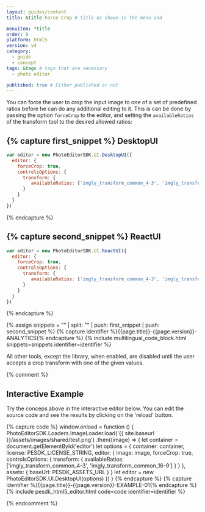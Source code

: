 ```yaml
---
layout: guides/content
title: &title Force Crop # title as shown in the menu and

menuitem: *title
order: 0
platform: html5
version: v4
category:
  - guide
  - concept
tags: &tags # tags that are necessary
  - photo editor

published: true # Either published or not
---
```


You can force the user to crop the input image to one of a set of predefined ratios before
he can do any additional editing to it. This is can be done by passing the option `forceCrop` to the editor, and setting the `availableRatios` of the transform tool to the desired allowed ratios:

{% capture first_snippet %}
DesktopUI
---
```js
var editor = new PhotoEditorSDK.UI.DesktopUI({
  editor: {
    forceCrop: true,
    controlsOptions: {
      transform: {
         availableRatios: ['imgly_transform_common_4-3', 'imgly_transform_common_16-9']
      }
    }
  }
})
```
{% endcapture %}

{% capture second_snippet %}
ReactUI
---
```js
var editor = new PhotoEditorSDK.UI.ReactUI({
  editor: {
    forceCrop: true,
    controlsOptions: {
      transform: {
         availableRatios: ['imgly_transform_common_4-3', 'imgly_transform_common_16-9']
      }
    }
  }
})
```
{% endcapture %}

{% assign snippets = "" | split: "" | push: first_snippet | push: second_snippet %}
{% capture identifier %}{{page.title}}-{{page.version}}-ANALYTICS{% endcapture %}
{% include multilingual_code_block.html snippets=snippets identifier=identifier %}

All other tools, except the library, when enabled, are disabled until the user accepts a crop transform with one of the given values.

{% comment %}

## Interactive Example

Try the conceps above in the interactive editor below. You can edit the source code and see the results by clicking on the 'reload' button.

{% capture code %}
window.onload = function () {
        PhotoEditorSDK.Loaders.ImageLoader.load('{{ site.baseurl }}/assets/images/shared/test.png')
          .then((image) => {
            let container = document.getElementById('editor')
            let options = {
              container: container,
              license: PESDK_LICENSE_STRING,
              editor: {
                image: image,
                forceCrop: true,
                controlsOptions: {
                  transform: {
                    availableRatios: ['imgly_transform_common_4-3', 'imgly_transform_common_16-9']
                  }
                }
              },
              assets: {
                baseUrl: PESDK_ASSETS_URL
              }
            }
            let editor = new PhotoEditorSDK.UI.DesktopUI(options)
        })
      }
{% endcapture %}
{% capture identifier %}{{page.title}}-{{page.version}}-EXAMPLE-01{% endcapture %}
{% include pesdk_html5_editor.html code=code identifier=identifier %}

{% endcomment %}